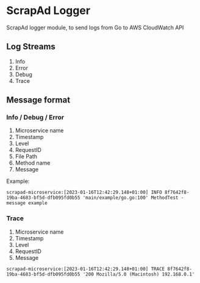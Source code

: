 # ScrapAd Logger

ScrapAd logger module, to send logs from Go to AWS CloudWatch API

## Log Streams
1. Info
2. Error
3. Debug
4. Trace

## Message format
### Info / Debug / Error
1. Microservice name
2. Timestamp
3. Level
4. RequestID
5. File Path
6. Method name
7. Message

Example:
```shell
scrapad-microservice:[2023-01-16T12:42:29.148+01:00] INFO 8f7642f8-19ba-4683-bf5d-dfb095fd0b55 'main/example/go.go:100' MethodTest - message example
```
### Trace
1. Microservice name
2. Timestamp
3. Level
4. RequestID
5. Message

```shell
scrapad-microservice:[2023-01-16T12:42:29.148+01:00] TRACE 8f7642f8-19ba-4683-bf5d-dfb095fd0b55 '200 Mozilla/5.0 (Macintosh) 192.168.0.1'
```
